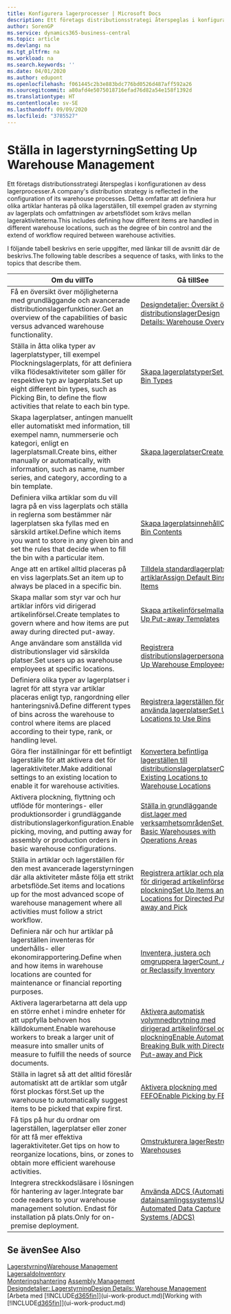 ```yaml
---
title: Konfigurera lagerprocesser | Microsoft Docs
description: Ett företags distributionsstrategi återspeglas i konfigurationen av dess lagerprocesser. Detta omfattar att definiera hur olika artiklar hanteras på olika lagerställen, till exempel graden av styrning av lagerplats och omfattningen av arbetsflödet som krävs mellan lageraktiviteterna.
author: SorenGP
ms.service: dynamics365-business-central
ms.topic: article
ms.devlang: na
ms.tgt_pltfrm: na
ms.workload: na
ms.search.keywords: ''
ms.date: 04/01/2020
ms.author: edupont
ms.openlocfilehash: f061445c2b3e883bdc776bd0526d487aff592a26
ms.sourcegitcommit: a80afd4e5075018716efad76d82a54e158f1392d
ms.translationtype: HT
ms.contentlocale: sv-SE
ms.lasthandoff: 09/09/2020
ms.locfileid: "3785527"
---
```

# <a name="setting-up-warehouse-management"></a><span data-ttu-id="62a28-104">Ställa in lagerstyrning</span><span class="sxs-lookup"><span data-stu-id="62a28-104">Setting Up Warehouse Management</span></span>
<span data-ttu-id="62a28-105">Ett företags distributionsstrategi återspeglas i konfigurationen av dess lagerprocesser.</span><span class="sxs-lookup"><span data-stu-id="62a28-105">A company's distribution strategy is reflected in the configuration of its warehouse processes.</span></span> <span data-ttu-id="62a28-106">Detta omfattar att definiera hur olika artiklar hanteras på olika lagerställen, till exempel graden av styrning av lagerplats och omfattningen av arbetsflödet som krävs mellan lageraktiviteterna.</span><span class="sxs-lookup"><span data-stu-id="62a28-106">This includes defining how different items are handled in different warehouse locations, such as the degree of bin control and the extend of workflow required between warehouse activities.</span></span>  

 <span data-ttu-id="62a28-107">I följande tabell beskrivs en serie uppgifter, med länkar till de avsnitt där de beskrivs.</span><span class="sxs-lookup"><span data-stu-id="62a28-107">The following table describes a sequence of tasks, with links to the topics that describe them.</span></span>   

|<span data-ttu-id="62a28-108">**Om du vill**</span><span class="sxs-lookup"><span data-stu-id="62a28-108">**To**</span></span>|<span data-ttu-id="62a28-109">**Gå till**</span><span class="sxs-lookup"><span data-stu-id="62a28-109">**See**</span></span>|  
|------------|-------------|  
|<span data-ttu-id="62a28-110">Få en översikt över möjligheterna med grundläggande och avancerade distributionslagerfunktioner.</span><span class="sxs-lookup"><span data-stu-id="62a28-110">Get an overview of the capabilities of basic versus advanced warehouse functionality.</span></span>|[<span data-ttu-id="62a28-111">Designdetaljer: Översikt över distributionslager</span><span class="sxs-lookup"><span data-stu-id="62a28-111">Design Details: Warehouse Overview</span></span>](design-details-warehouse-overview.md)|  
|<span data-ttu-id="62a28-112">Ställa in åtta olika typer av lagerplatstyper, till exempel Plockningslagerplats, för att definiera vilka flödesaktiviteter som gäller för respektive typ av lagerplats.</span><span class="sxs-lookup"><span data-stu-id="62a28-112">Set up eight different bin types, such as Picking Bin, to define the flow activities that relate to each bin type.</span></span>|[<span data-ttu-id="62a28-113">Skapa lagerplatstyper</span><span class="sxs-lookup"><span data-stu-id="62a28-113">Set Up Bin Types</span></span>](warehouse-how-to-set-up-bin-types.md)|  
|<span data-ttu-id="62a28-114">Skapa lagerplatser, antingen manuellt eller automatiskt med information, till exempel namn, nummerserie och kategori, enligt en lagerplatsmall.</span><span class="sxs-lookup"><span data-stu-id="62a28-114">Create bins, either manually or automatically, with information, such as name, number series, and category, according to a bin template.</span></span>|[<span data-ttu-id="62a28-115">Skapa lagerplatser</span><span class="sxs-lookup"><span data-stu-id="62a28-115">Create Bins</span></span>](warehouse-how-to-create-individual-bins.md)|  
|<span data-ttu-id="62a28-116">Definiera vilka artiklar som du vill lagra på en viss lagerplats och ställa in reglerna som bestämmer när lagerplatsen ska fyllas med en särskild artikel.</span><span class="sxs-lookup"><span data-stu-id="62a28-116">Define which items you want to store in any given bin and set the rules that decide when to fill the bin with a particular item.</span></span>|[<span data-ttu-id="62a28-117">Skapa lagerplatsinnehåll</span><span class="sxs-lookup"><span data-stu-id="62a28-117">Create Bin Contents</span></span>](warehouse-how-to-set-up-bin-contents.md)|  
|<span data-ttu-id="62a28-118">Ange att en artikel alltid placeras på en viss lagerplats.</span><span class="sxs-lookup"><span data-stu-id="62a28-118">Set an item up to always be placed in a specific bin.</span></span>|[<span data-ttu-id="62a28-119">Tilldela standardlagerplatser till artiklar</span><span class="sxs-lookup"><span data-stu-id="62a28-119">Assign Default Bins to Items</span></span>](warehouse-how-to-assign-default-bins-to-items.md)|
|<span data-ttu-id="62a28-120">Skapa mallar som styr var och hur artiklar införs vid dirigerad artikelinförsel.</span><span class="sxs-lookup"><span data-stu-id="62a28-120">Create templates to govern where and how items are put away during directed put-away.</span></span>|[<span data-ttu-id="62a28-121">Skapa artikelinförselmallar</span><span class="sxs-lookup"><span data-stu-id="62a28-121">Set Up Put-away Templates</span></span>](warehouse-how-to-set-up-put-away-templates.md)|
|<span data-ttu-id="62a28-122">Ange användare som anställda vid distributionslager vid särskilda platser.</span><span class="sxs-lookup"><span data-stu-id="62a28-122">Set users up as warehouse employees at specific locations.</span></span>|[<span data-ttu-id="62a28-123">Registrera distributionslagerpersonal</span><span class="sxs-lookup"><span data-stu-id="62a28-123">Set Up Warehouse Employees</span></span>](warehouse-how-to-set-up-warehouse-employees.md)|
|<span data-ttu-id="62a28-124">Definiera olika typer av lagerplatser i lagret för att styra var artiklar placeras enligt typ, rangordning eller hanteringsnivå.</span><span class="sxs-lookup"><span data-stu-id="62a28-124">Define different types of bins across the warehouse to control where items are placed according to their type, rank, or handling level.</span></span>|[<span data-ttu-id="62a28-125">Registrera lagerställen för att använda lagerplatser</span><span class="sxs-lookup"><span data-stu-id="62a28-125">Set Up Locations to Use Bins</span></span>](warehouse-how-to-set-up-locations-to-use-bins.md)|
|<span data-ttu-id="62a28-126">Göra fler inställningar för ett befintligt lagerställe för att aktivera det för lageraktiviteter.</span><span class="sxs-lookup"><span data-stu-id="62a28-126">Make additional settings to an existing location to enable it for warehouse activities.</span></span>|[<span data-ttu-id="62a28-127">Konvertera befintliga lagerställen till distributionslagerplatser</span><span class="sxs-lookup"><span data-stu-id="62a28-127">Convert Existing Locations to Warehouse Locations</span></span>](warehouse-how-to-convert-existing-locations-to-warehouse-locations.md)|
|<span data-ttu-id="62a28-128">Aktivera plockning, flyttning och utflöde för monterings- eller produktionsorder i grundläggande distributionslagerkonfiguration.</span><span class="sxs-lookup"><span data-stu-id="62a28-128">Enable picking, moving, and putting away for assembly or production orders in basic warehouse configurations.</span></span>|[<span data-ttu-id="62a28-129">Ställa in grundläggande dist.lager med verksamhetsområden</span><span class="sxs-lookup"><span data-stu-id="62a28-129">Set Up Basic Warehouses with Operations Areas</span></span>](warehouse-how-to-set-up-basic-warehouses-with-operations-areas.md)|  
|<span data-ttu-id="62a28-130">Ställa in artiklar och lagerställen för den mest avancerade lagerstyrningen där alla aktiviteter måste följa ett strikt arbetsflöde.</span><span class="sxs-lookup"><span data-stu-id="62a28-130">Set items and locations up for the most advanced scope of warehouse management where all activities must follow a strict workflow.</span></span>|[<span data-ttu-id="62a28-131">Registrera artiklar och platser för dirigerad artikelinförsel och plockning</span><span class="sxs-lookup"><span data-stu-id="62a28-131">Set Up Items and Locations for Directed Put-away and Pick</span></span>](warehouse-how-to-set-up-items-for-directed-put-away-and-pick.md)|  
|<span data-ttu-id="62a28-132">Definiera när och hur artiklar på lagerställen inventeras för underhålls- eller ekonomirapportering.</span><span class="sxs-lookup"><span data-stu-id="62a28-132">Define when and how items in warehouse locations are counted for maintenance or financial reporting purposes.</span></span>|[<span data-ttu-id="62a28-133">Inventera, justera och omgruppera lager</span><span class="sxs-lookup"><span data-stu-id="62a28-133">Count, Adjust, or Reclassify Inventory</span></span>](inventory-how-count-adjust-reclassify.md)|
|<span data-ttu-id="62a28-134">Aktivera lagerarbetarna att dela upp en större enhet i mindre enheter för att uppfylla behoven hos källdokument.</span><span class="sxs-lookup"><span data-stu-id="62a28-134">Enable warehouse workers to break a larger unit of measure into smaller units of measure to fulfill the needs of source documents.</span></span>|[<span data-ttu-id="62a28-135">Aktivera automatisk volymnedbrytning med dirigerad artikelinförsel och plockning</span><span class="sxs-lookup"><span data-stu-id="62a28-135">Enable Automatic Breaking Bulk with Directed Put-away and Pick</span></span>](warehouse-enable-automatic-breaking-bulk-with-directed-put-away-and-pick.md)|  
|<span data-ttu-id="62a28-136">Ställa in lagret så att det alltid föreslår automatiskt att de artiklar som utgår först plockas först.</span><span class="sxs-lookup"><span data-stu-id="62a28-136">Set up the warehouse to automatically suggest items to be picked that expire first.</span></span>|[<span data-ttu-id="62a28-137">Aktivera plockning med FEFO</span><span class="sxs-lookup"><span data-stu-id="62a28-137">Enable Picking by FEFO</span></span>](warehouse-picking-by-fefo.md)|
|<span data-ttu-id="62a28-138">Få tips på hur du ordnar om lagerställen, lagerplatser eller zoner för att få mer effektiva lageraktiviteter.</span><span class="sxs-lookup"><span data-stu-id="62a28-138">Get tips on how to reorganize locations, bins, or zones to obtain more efficient warehouse activities.</span></span>|[<span data-ttu-id="62a28-139">Omstrukturera lager</span><span class="sxs-lookup"><span data-stu-id="62a28-139">Restructure Warehouses</span></span>](warehouse-how-to-restructure-warehouses.md)|
|<span data-ttu-id="62a28-140">Integrera streckkodsläsare i lösningen för hantering av lager.</span><span class="sxs-lookup"><span data-stu-id="62a28-140">Integrate bar code readers to your warehouse management solution.</span></span> <span data-ttu-id="62a28-141">Endast för installation på plats.</span><span class="sxs-lookup"><span data-stu-id="62a28-141">Only for on-premise deployment.</span></span>|[<span data-ttu-id="62a28-142">Använda ADCS (Automatiskt datainsamlingssystems)</span><span class="sxs-lookup"><span data-stu-id="62a28-142">Use Automated Data Capture Systems (ADCS)</span></span>](warehouse-use-automated-data-capture-systems-adcs.md)|

## <a name="see-also"></a><span data-ttu-id="62a28-143">Se även</span><span class="sxs-lookup"><span data-stu-id="62a28-143">See Also</span></span>  
[<span data-ttu-id="62a28-144">Lagerstyrning</span><span class="sxs-lookup"><span data-stu-id="62a28-144">Warehouse Management</span></span>](warehouse-manage-warehouse.md)  
[<span data-ttu-id="62a28-145">Lagersaldo</span><span class="sxs-lookup"><span data-stu-id="62a28-145">Inventory</span></span>](inventory-manage-inventory.md)  
<span data-ttu-id="62a28-146">[Monteringshantering](assembly-assemble-items.md)  </span><span class="sxs-lookup"><span data-stu-id="62a28-146">[Assembly Management](assembly-assemble-items.md)  </span></span>  
[<span data-ttu-id="62a28-147">Designdetaljer: Lagerstyrning</span><span class="sxs-lookup"><span data-stu-id="62a28-147">Design Details: Warehouse Management</span></span>](design-details-warehouse-management.md)  
<span data-ttu-id="62a28-148">[Arbeta med [!INCLUDE[d365fin](includes/d365fin_md.md)]](ui-work-product.md)</span><span class="sxs-lookup"><span data-stu-id="62a28-148">[Working with [!INCLUDE[d365fin](includes/d365fin_md.md)]](ui-work-product.md)</span></span>
